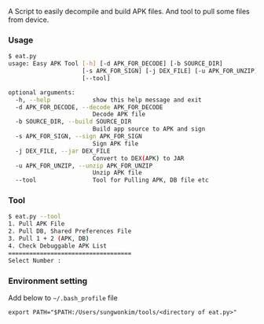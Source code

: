 A Script to easily decompile and build APK files. And tool to pull some  files from device.

### Usage
```sh
$ eat.py
usage: Easy APK Tool [-h] [-d APK_FOR_DECODE] [-b SOURCE_DIR]
                     [-s APK_FOR_SIGN] [-j DEX_FILE] [-u APK_FOR_UNZIP]
                     [--tool]

optional arguments:
  -h, --help            show this help message and exit
  -d APK_FOR_DECODE, --decode APK_FOR_DECODE
                        Decode APK file
  -b SOURCE_DIR, --build SOURCE_DIR
                        Build app source to APK and sign
  -s APK_FOR_SIGN, --sign APK_FOR_SIGN
                        Sign APK file
  -j DEX_FILE, --jar DEX_FILE
                        Convert to DEX(APK) to JAR
  -u APK_FOR_UNZIP, --unzip APK_FOR_UNZIP
                        Unzip APK file
  --tool                Tool for Pulling APK, DB file etc
```

### Tool
```sh
$ eat.py --tool
1. Pull APK File
2. Pull DB, Shared Preferences File
3. Pull 1 + 2 (APK, DB)
4. Check Debuggable APK List
===================================
Select Number :
```


### Environment setting
Add below to `~/.bash_profile` file
```
export PATH="$PATH:/Users/sungwonkim/tools/<directory of eat.py>"
```